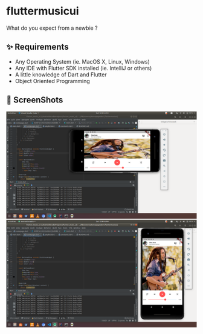 # fluttermusicui

What do you expect from a newbie ?

## ✨ Requirements
* Any Operating System (ie. MacOS X, Linux, Windows)
* Any IDE with Flutter SDK installed (ie. IntelliJ or others)
* A little knowledge of Dart and Flutter
* Object Oriented Programming

## 📸 ScreenShots

<img src="ss/lan.png"/>
<img src="ss/por.png"/>

